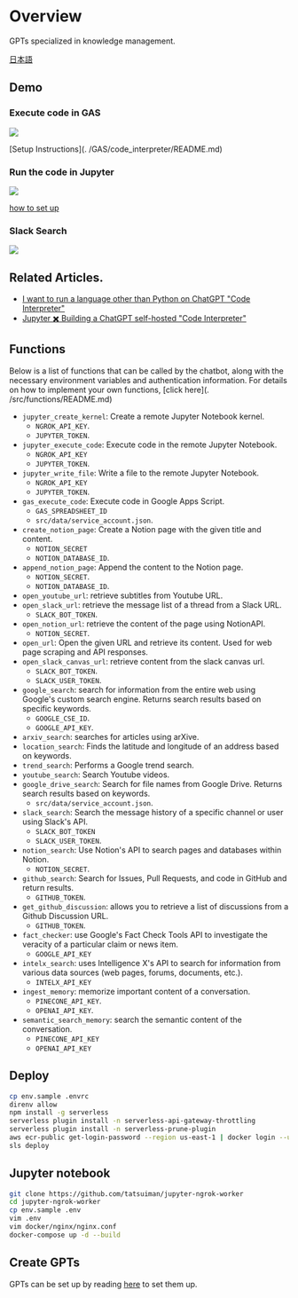 # Overview
GPTs specialized in knowledge management.

[日本語](./README_ja.md)

## Demo
### Execute code in GAS
![](docs/gas-code-interpreter.gif)

[Setup Instructions](. /GAS/code_interpreter/README.md)
### Run the code in Jupyter
![](docs/open-code-interpreter.gif)

[how to set up](https://zenn.dev/tatsui/articles/gpts-actions)
### Slack Search
![](docs/slack.gif)

## Related Articles.
* [I want to run a language other than Python on ChatGPT "Code Interpreter"](https://zenn.dev/tatsui/articles/local-code-interpreter)
* [Jupyter ✖️ Building a ChatGPT self-hosted "Code Interpreter"](https://zenn.dev/tatsui/articles/gpts-actions)

## Functions
Below is a list of functions that can be called by the chatbot, along with the necessary environment variables and authentication information.
For details on how to implement your own functions, [click here](. /src/functions/README.md)

- `jupyter_create_kernel`: Create a remote Jupyter Notebook kernel.
    - `NGROK_API_KEY`.
    - `JUPYTER_TOKEN`.
- `jupyter_execute_code`: Execute code in the remote Jupyter Notebook.
    - `NGROK_API_KEY`
    - `JUPYTER_TOKEN`.
- `jupyter_write_file`: Write a file to the remote Jupyter Notebook.
    - `NGROK_API_KEY`
    - `JUPYTER_TOKEN`.
- `gas_execute_code`: Execute code in Google Apps Script.
    - `GAS_SPREADSHEET_ID`
    - `src/data/service_account.json`.
- `create_notion_page`: Create a Notion page with the given title and content.
    - `NOTION_SECRET`
    - `NOTION_DATABASE_ID`.
- `append_notion_page`: Append the content to the Notion page.
    - `NOTION_SECRET`.
    - `NOTION_DATABASE_ID`.
- `open_youtube_url`: retrieve subtitles from Youtube URL.
- `open_slack_url`: retrieve the message list of a thread from a Slack URL.
    - `SLACK_BOT_TOKEN`.
- `open_notion_url`: retrieve the content of the page using NotionAPI.
    - `NOTION_SECRET`.
- `open_url`: Open the given URL and retrieve its content. Used for web page scraping and API responses.
- `open_slack_canvas_url`: retrieve content from the slack canvas url.
    - `SLACK_BOT_TOKEN`.
    - `SLACK_USER_TOKEN`.
- `google_search`: search for information from the entire web using Google's custom search engine. Returns search results based on specific keywords.
    - `GOOGLE_CSE_ID`.
    - `GOOGLE_API_KEY`.
- `arxiv_search`: searches for articles using arXive.
- `location_search`: Finds the latitude and longitude of an address based on keywords.
- `trend_search`: Performs a Google trend search.
- `youtube_search`: Search Youtube videos.
- `google_drive_search`: Search for file names from Google Drive. Returns search results based on keywords.
    - `src/data/service_account.json`.
- `slack_search`: Search the message history of a specific channel or user using Slack's API.
    - `SLACK_BOT_TOKEN`
    - `SLACK_USER_TOKEN`.
- `notion_search`: Use Notion's API to search pages and databases within Notion.
    - `NOTION_SECRET`.
- `github_search`: Search for Issues, Pull Requests, and code in GitHub and return results.
    - `GITHUB_TOKEN`.
- `get_github_discussion`: allows you to retrieve a list of discussions from a Github Discussion URL.
    - `GITHUB_TOKEN`.
- `fact_checker`: use Google's Fact Check Tools API to investigate the veracity of a particular claim or news item.
    - `GOOGLE_API_KEY`
- `intelx_search`: uses Intelligence X's API to search for information from various data sources (web pages, forums, documents, etc.).
    - `INTELX_API_KEY`
- `ingest_memory`: memorize important content of a conversation.
    - `PINECONE_API_KEY`.
    - `OPENAI_API_KEY`.
- `semantic_search_memory`: search the semantic content of the conversation.
    - `PINECONE_API_KEY`
    - `OPENAI_API_KEY`

## Deploy
```bash
cp env.sample .envrc
direnv allow
npm install -g serverless
serverless plugin install -n serverless-api-gateway-throttling
serverless plugin install -n serverless-prune-plugin
aws ecr-public get-login-password --region us-east-1 | docker login --username AWS --password-stdin public.ecr.aws
sls deploy
```

## Jupyter notebook
```bash
git clone https://github.com/tatsuiman/jupyter-ngrok-worker
cd jupyter-ngrok-worker
cp env.sample .env
vim .env
vim docker/nginx/nginx.conf
docker-compose up -d --build
```

## Create GPTs

GPTs can be set up by reading [here](/openapi/README.md) to set them up.
